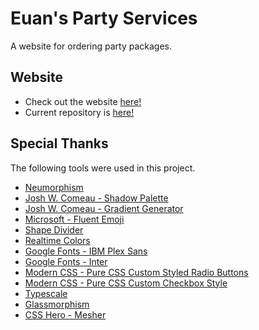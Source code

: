 # Euan's Party Services

A website for ordering party packages.

## Website

- Check out the website [here!](https://u1tbmo.github.io/uplb-cmsc12-website/)
- Current repository is [here!](https://github.com/u1tbmo/uplb-cmsc12-website)

## Special Thanks

The following tools were used in this project.

- [Neumorphism](https://neumorphism.io/)
- [Josh W. Comeau - Shadow Palette](https://www.joshwcomeau.com/shadow-palette/)
- [Josh W. Comeau - Gradient Generator](https://www.joshwcomeau.com/gradient-generator/)
- [Microsoft - Fluent Emoji](https://github.com/microsoft/fluentui-emoji)
- [Shape Divider](https://www.shapedivider.app/)
- [Realtime Colors](https://www.realtimecolors.com/)
- [Google Fonts - IBM Plex Sans](https://fonts.google.com/specimen/IBM+Plex+Sans)
- [Google Fonts - Inter](https://fonts.google.com/specimen/Inter)
- [Modern CSS - Pure CSS Custom Styled Radio Buttons](https://moderncss.dev/pure-css-custom-styled-radio-buttons/)
- [Modern CSS - Pure CSS Custom Checkbox Style](https://moderncss.dev/pure-css-custom-checkbox-style/)
- [Typescale](https://typescale.com/)
- [Glassmorphism](https://ui.glass/generator/)
- [CSS Hero - Mesher](https://csshero.org/mesher/)
